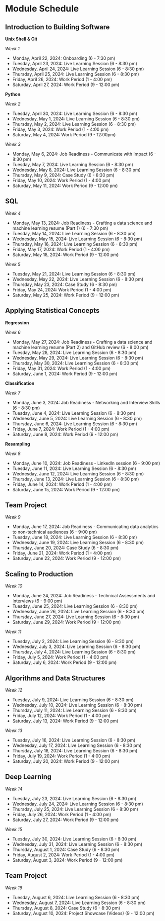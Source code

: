 # Module Schedule

## Introduction to Building Software
**Unix Shell & Git**

*Week 1*
  - Monday, April 22, 2024: Onboarding (6 - 7:30 pm)
  - Tuesday, April 23, 2024: Live Learning Session (6 - 8:30 pm)
  - Wednesday, April 24, 2024: Live Learning Session (6 - 8:30 pm)
  - Thursday, April 25, 2024: Live Learning Session (6 - 8:30 pm)
  - Friday, April 26, 2024: Work Period (1 - 4:00 pm)
  - Saturday, April 27, 2024: Work Period (9 - 12:00 pm)

**Python** 

*Week 2*

- Tuesday, April 30, 2024: Live Learning Session (6 - 8:30 pm)
- Wednesday, May 1, 2024: Live Learning Session (6 - 8:30 pm)
- Thursday, May 2, 2024: Live Learning Session (6 - 8:30 pm)
- Friday, May 3, 2024: Work Period (1 - 4:00 pm)
- Saturday, May 4, 2024: Work Period (9 - 12:00pm)

*Week 3*
- Monday, May 6, 2024: Job Readiness - Communicate with Impact (6 - 8:30 pm) 
- Tuesday, May 7, 2024: Live Learning Session (6 - 8:30 pm)
- Wednesday, May 8, 2024: Live Learning Session (6 - 8:30 pm)
- Thursday, May 9, 2024: Case Study (6 - 8:30 pm)
- Friday, May 10, 2024: Work Period (1 - 4:00 pm)
- Saturday, May 11, 2024: Work Period (9 - 12:00 pm)

## SQL
*Week 4*
- Monday, May 13, 2024: Job Readiness - Crafting a data science and machine learning resume (Part 1) (6 - 7:30 pm)
- Tuesday, May 14, 2024: Live Learning Session (6 - 8:30 pm)
- Wednesday, May 15, 2024: Live Learning Session (6 - 8:30 pm)
- Thursday, May 16, 2024: Live Learning Session (6 - 8:30 pm)
- Friday, May 17, 2024: Work Period (1 - 4:00 pm)
- Saturday, May 18, 2024: Work Period (9 - 12:00 pm)

*Week 5*
- Tuesday, May 21, 2024: Live Learning Session (6 - 8:30 pm)
- Wednesday, May 22, 2024: Live Learning Session (6 - 8:30 pm)
- Thursday, May 23, 2024: Case Study (6 - 8:30 pm)
- Friday, May 24, 2024: Work Period (1 - 4:00 pm)
- Saturday, May 25, 2024: Work Period (9 - 12:00 pm)

## Applying Statistical Concepts
**Regression**

*Week 6*
- Monday, May 27, 2024: Job Readiness - Crafting a data science and machine learning resume (Part 2) and GitHub review (6 - 8:00 pm) 
- Tuesday, May 28, 2024: Live Learning Session (6 - 8:30 pm)
- Wednesday, May 29, 2024: Live Learning Session (6 - 8:30 pm)
- Thursday, May 30, 2024: Live Learning Session (6 - 8:30 pm)
- Friday, May 31, 2024: Work Period (1 - 4:00 pm)
- Saturday, June 1, 2024: Work Period (9 - 12:00 pm)



**Classification**

*Week 7*
- Monday, June 3, 2024: Job Readiness - Networking and Interview Skills (6 - 8:30 pm)
- Tuesday, June 4, 2024: Live Learning Session (6 - 8:30 pm)
- Wednesday, June 5, 2024: Live Learning Session (6 - 8:30 pm)
- Thursday, June 6, 2024: Live Learning Session (6 - 8:30 pm)
- Friday, June 7, 2024: Work Period (1 - 4:00 pm)
- Saturday, June 8, 2024: Work Period (9 - 12:00 pm)



**Resampling**

*Week 8*
- Monday, June 10, 2024: Job Readiness - LinkedIn session (6 - 9:00 pm)   
- Tuesday, June 11, 2024: Live Learning Session (6 - 8:30 pm)
- Wednesday, June 12, 2024: Live Learning Session (6 - 8:30 pm)
- Thursday, June 13, 2024: Live Learning Session (6 - 8:30 pm)
- Friday, June 14, 2024: Work Period (1 - 4:00 pm)
- Saturday, June 15, 2024: Work Period (9 - 12:00 pm)

## Team Project
*Week 9*
- Monday, June 17, 2024: Job Readiness - Communicating data analytics to non-technical audiences (6 - 9:00 pm) 
- Tuesday, June 18, 2024: Live Learning Session (6 - 8:30 pm)
- Wednesday, June 19, 2024: Live Learning Session (6 - 8:30 pm)
- Thursday, June 20, 2024: Case Study (6 - 8:30 pm)
- Friday, June 21, 2024: Work Period (1 - 4:00 pm)
- Saturday, June 22, 2024: Work Period (9 - 12:00 pm)

## Scaling to Production
*Week 10*

- Monday, June 24, 2024: Job Readiness - Technical Assessments and Interviews (6 - 9:00 pm) 
- Tuesday, June 25, 2024: Live Learning Session (6 - 8:30 pm)
- Wednesday, June 26, 2024: Live Learning Session (6 - 8:30 pm)
- Thursday, June 27, 2024: Live Learning Session (6 - 8:30 pm)
- Saturday, June 29, 2024: Work Period (9 - 12:00 pm)

*Week 11*

- Tuesday, July 2, 2024: Live Learning Session (6 - 8:30 pm)
- Wednesday, July 3, 2024: Live Learning Session (6 - 8:30 pm)
- Thursday, July 4, 2024: Live Learning Session (6 - 8:30 pm)
- Friday, July 5, 2024: Work Period (1 - 4:00 pm)
- Saturday, July 6, 2024: Work Period (9 - 12:00 pm)

## Algorithms and Data Structures

*Week 12*

- Tuesday, July 9, 2024: Live Learning Session (6 - 8:30 pm)
- Wednesday, July 10, 2024: Live Learning Session (6 - 8:30 pm)
- Thursday, July 11, 2024: Live Learning Session (6 - 8:30 pm)
- Friday, July 12, 2024: Work Period (1 - 4:00 pm)
- Saturday, July 13, 2024: Work Period (9 - 12:00 pm)

*Week 13*

- Tuesday, July 16, 2024: Live Learning Session (6 - 8:30 pm)
- Wednesday, July 17, 2024: Live Learning Session (6 - 8:30 pm)
- Thursday, July 18, 2024: Live Learning Session (6 - 8:30 pm)
- Friday, July 19, 2024: Work Period (1 - 4:00 pm)
- Saturday, July 20, 2024: Work Period (9 - 12:00 pm)

## Deep Learning
*Week 14*

- Tuesday, July 23, 2024: Live Learning Session (6 - 8:30 pm)
- Wednesday, July 24, 2024: Live Learning Session (6 - 8:30 pm)
- Thursday, July 25, 2024: Live Learning Session (6 - 8:30 pm)
- Friday, July 26, 2024: Work Period (1 - 4:00 pm)
- Saturday, July 27, 2024: Work Period (9 - 12:00 pm)

*Week 15*

- Tuesday, July 30, 2024: Live Learning Session (6 - 8:30 pm)
- Wednesday, July 31, 2024: Live Learning Session (6 - 8:30 pm)
- Thursday, August 1, 2024: Case Study (6 - 8:30 pm)
- Friday, August 2, 2024: Work Period (1 - 4:00 pm)
- Saturday, August 3, 2024: Work Period (9 - 12:00 pm)

## Team Project
*Week 16*
- Tuesday, August 6, 2024: Live Learning Session (6 - 8:30 pm)
- Wednesday, August 7, 2024: Live Learning Session (6 - 8:30 pm)
- Thursday, August 8, 2024: Case Study (6 - 8:30 pm)
- Saturday, August 10, 2024: Project Showcase (Videos) (9 - 12:00 pm)

